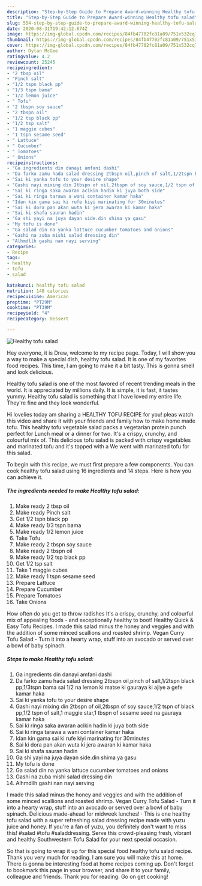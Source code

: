 ```yaml
---
description: "Step-by-Step Guide to Prepare Award-winning Healthy tofu salad"
title: "Step-by-Step Guide to Prepare Award-winning Healthy tofu salad"
slug: 554-step-by-step-guide-to-prepare-award-winning-healthy-tofu-salad
date: 2020-08-31T19:42:12.674Z
image: https://img-global.cpcdn.com/recipes/84fb47702fc81a09/751x532cq70/healthy-tofu-salad-recipe-main-photo.jpg
thumbnail: https://img-global.cpcdn.com/recipes/84fb47702fc81a09/751x532cq70/healthy-tofu-salad-recipe-main-photo.jpg
cover: https://img-global.cpcdn.com/recipes/84fb47702fc81a09/751x532cq70/healthy-tofu-salad-recipe-main-photo.jpg
author: Dylan McGee
ratingvalue: 4.2
reviewcount: 25245
recipeingredient:
- "2 tbsp oil"
- "Pinch salt"
- "1/2 tspn black pp"
- "1/3 tspn bama"
- "1/2 lemon juice"
- " Tofu"
- "2 tbspn soy sauce"
- "2 tbspn oil"
- "1/2 tsp black pp"
- "1/2 tsp salt"
- "1 maggie cubes"
- "1 tspn sesame seed"
- " Lattuce"
- " Cucumber"
- " Tomatoes"
- " Onions"
recipeinstructions:
- "Ga ingredients din danayi amfani dashi"
- "Da farko zamu hada salad dressing 2tbspn oil,pinch of salt,1/2tspn black pp,1/3tspn bama sai 1/2 na lemon ki matse ki gauraya ki ajiye a gefe kamar haka"
- "Sai ki yanka tofu to your desire shape"
- "Gashi nayi mixing din 2tbspn of oil,2tbspn of soy sauce,1/2 tspn of black pp,1/2 tspn of salt,1 maggie star,1 tbspn of sesame seed na gauraya kamar haka"
- "Sai ki ringa saka awaran acikin hadin ki juya both side"
- "Sai ki ringa tarawa a wani container kamar haka"
- "Idan kin gama sai ki rufe kiyi marinating for 30minutes"
- "Sai ki dora pan akan wuta ki jera awaran ki kamar haka"
- "Sai ki shafa sauran hadin"
- "Ga shi yayi na juya dayan side.din shima ya gasu"
- "My tofu is done"
- "Ga salad din na yanka lattuce cucumber tomatoes and onions"
- "Gashi na zuba mishi salad dressing din"
- "Alhmdllh gashi nan nayi serving"
categories:
- Recipe
tags:
- healthy
- tofu
- salad

katakunci: healthy tofu salad 
nutrition: 148 calories
recipecuisine: American
preptime: "PT29M"
cooktime: "PT39M"
recipeyield: "4"
recipecategory: Dessert

---
```



![Healthy tofu salad](https://img-global.cpcdn.com/recipes/84fb47702fc81a09/751x532cq70/healthy-tofu-salad-recipe-main-photo.jpg)

Hey everyone, it is Drew, welcome to my recipe page. Today, I will show you a way to make a special dish, healthy tofu salad. It is one of my favorites food recipes. This time, I am going to make it a bit tasty. This is gonna smell and look delicious.

Healthy tofu salad is one of the most favored of recent trending meals in the world. It is appreciated by millions daily. It is simple, it is fast, it tastes yummy. Healthy tofu salad is something that I have loved my entire life. They're fine and they look wonderful.

Hi lovelies today am sharing a HEALTHY TOFU RECIPE for you! pleas watch this video and share it with your friends and family how to make home made tofu. This healthy tofu vegetable salad packs a vegetarian protein punch perfect for Lunch meal or a dinner for two. It&#39;s a crispy, crunchy, and colourful mix of. This delicious tofu salad is packed with crispy vegetables and marinated tofu and it&#39;s topped with a We went with marinated tofu for this salad.


To begin with this recipe, we must first prepare a few components. You can cook healthy tofu salad using 16 ingredients and 14 steps. Here is how you can achieve it.

<!--inarticleads1-->

##### The ingredients needed to make Healthy tofu salad:

1. Make ready 2 tbsp oil
1. Make ready Pinch salt
1. Get 1/2 tspn black pp
1. Make ready 1/3 tspn bama
1. Make ready 1/2 lemon juice
1. Take  Tofu
1. Make ready 2 tbspn soy sauce
1. Make ready 2 tbspn oil
1. Make ready 1/2 tsp black pp
1. Get 1/2 tsp salt
1. Take 1 maggie cubes
1. Make ready 1 tspn sesame seed
1. Prepare  Lattuce
1. Prepare  Cucumber
1. Prepare  Tomatoes
1. Take  Onions


How often do you get to throw radishes It&#39;s a crispy, crunchy, and colourful mix of appealing foods - and exceptionally healthy to boot! Healthy Quick &amp; Easy Tofu Recipes. I made this salad minus the honey and veggies and with the addition of some minced scallions and roasted shrimp. Vegan Curry Tofu Salad - Turn it into a hearty wrap, stuff into an avocado or served over a bowl of baby spinach. 

<!--inarticleads2-->

##### Steps to make Healthy tofu salad:

1. Ga ingredients din danayi amfani dashi
1. Da farko zamu hada salad dressing 2tbspn oil,pinch of salt,1/2tspn black pp,1/3tspn bama sai 1/2 na lemon ki matse ki gauraya ki ajiye a gefe kamar haka
1. Sai ki yanka tofu to your desire shape
1. Gashi nayi mixing din 2tbspn of oil,2tbspn of soy sauce,1/2 tspn of black pp,1/2 tspn of salt,1 maggie star,1 tbspn of sesame seed na gauraya kamar haka
1. Sai ki ringa saka awaran acikin hadin ki juya both side
1. Sai ki ringa tarawa a wani container kamar haka
1. Idan kin gama sai ki rufe kiyi marinating for 30minutes
1. Sai ki dora pan akan wuta ki jera awaran ki kamar haka
1. Sai ki shafa sauran hadin
1. Ga shi yayi na juya dayan side.din shima ya gasu
1. My tofu is done
1. Ga salad din na yanka lattuce cucumber tomatoes and onions
1. Gashi na zuba mishi salad dressing din
1. Alhmdllh gashi nan nayi serving


I made this salad minus the honey and veggies and with the addition of some minced scallions and roasted shrimp. Vegan Curry Tofu Salad - Turn it into a hearty wrap, stuff into an avocado or served over a bowl of baby spinach. Delicious made-ahead for midweek lunches! · This is one healthy tofu salad with a super refreshing salad dressing recipe made with yuzu juice and honey. If you&#39;re a fan of yuzu, you definitely don&#39;t want to miss this! #salad #tofu #saladdressing. Serve this crowd-pleasing fresh, vibrant and healthy Southwestern Tofu Salad for your next special occasion. 

So that is going to wrap it up for this special food healthy tofu salad recipe. Thank you very much for reading. I am sure you will make this at home. There is gonna be interesting food at home recipes coming up. Don't forget to bookmark this page in your browser, and share it to your family, colleague and friends. Thank you for reading. Go on get cooking!
